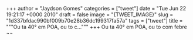 
+++
author = "Jaydson Gomes"
categories = ["tweet"]
date = "Tue Jun 22 19:21:17 +0000 2010"
draft = false
image = "{TWEET_IMAGE}"
slug = "1d337bfdac990bf009b70e28b36dc199317fa57a"
tags = ["tweet"]
title = """Ou ta 40° em POA, ou to c..."""
+++
Ou ta 40° em POA, ou to com febre ¬¬
